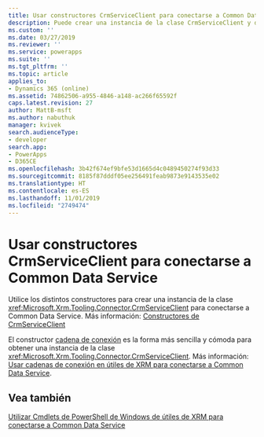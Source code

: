 ```yaml
---
title: Usar constructores CrmServiceClient para conectarse a Common Data Service (Common Data Service)| Microsoft Docs
description: Puede crear una instancia de la clase CrmServiceClient y después usar uno de los constructores para conectarse a Common Data Service.
ms.custom: ''
ms.date: 03/27/2019
ms.reviewer: ''
ms.service: powerapps
ms.suite: ''
ms.tgt_pltfrm: ''
ms.topic: article
applies_to:
- Dynamics 365 (online)
ms.assetid: 74862506-a955-4846-a148-ac266f65592f
caps.latest.revision: 27
author: MattB-msft
ms.author: nabuthuk
manager: kvivek
search.audienceType:
- developer
search.app:
- PowerApps
- D365CE
ms.openlocfilehash: 3b42f674ef9bfe53d1665d4c0489450274f93d33
ms.sourcegitcommit: 8185f87dddf05ee256491feab9873e9143535e02
ms.translationtype: HT
ms.contentlocale: es-ES
ms.lasthandoff: 11/01/2019
ms.locfileid: "2749474"
---
```

# <a name="use-crmserviceclient-constructors-to-connect-to-common-data-service"></a>Usar constructores CrmServiceClient para conectarse a Common Data Service

Utilice los distintos constructores para crear una instancia de la clase <xref:Microsoft.Xrm.Tooling.Connector.CrmServiceClient> para conectarse a Common Data Service. Más información: [Constructores de CrmServiceClient](https://docs.microsoft.com/dotnet/api/microsoft.xrm.tooling.connector.crmserviceclient.-ctor)

El constructor [cadena de conexión](https://docs.microsoft.com/dotnet/api/microsoft.xrm.tooling.connector.crmserviceclient.-ctor?view=dynamics-xrmtooling-ce-9#Microsoft_Xrm_Tooling_Connector_CrmServiceClient__ctor_System_String_) es la forma más sencilla y cómoda para obtener una instancia de la clase <xref:Microsoft.Xrm.Tooling.Connector.CrmServiceClient>. Más información: [Usar cadenas de conexión en útiles de XRM para conectarse a Common Data Service](use-connection-strings-xrm-tooling-connect.md).

## <a name="see-also"></a>Vea también

[Utilizar Cmdlets de PowerShell de Windows de útiles de XRM para conectarse a Common Data Service](use-powershell-cmdlets-xrm-tooling-connect.md) 
